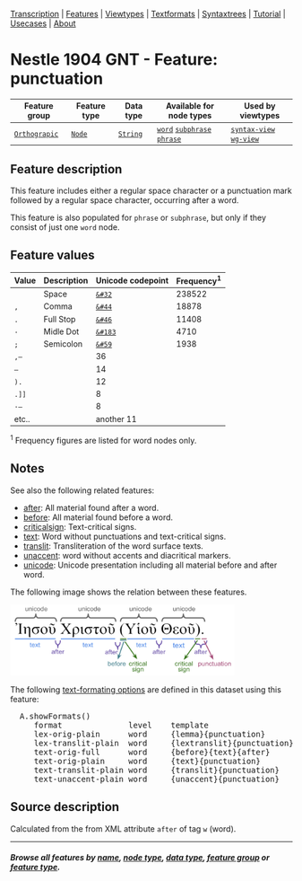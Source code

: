 <a name="start"></a>
<div class="hidden-content">
<a href="../transcription.md">Transcription</a> | <a href="README.md#start">Features</a> | <a href="../viewtypes.md#start">Viewtypes</a> | <a href="../textformats.md#start">Textformats</a> |  <a href="../syntaxtrees.md#start">Syntaxtrees</a> | <a href="../../tutorial/README.md#start">Tutorial</a> | <a href="../usecases/README.md#start">Usecases</a> | <a href="../about.md#start">About</a>
</div>

# Nestle 1904 GNT - Feature: punctuation

Feature group | Feature type | Data type | Available for node types | Used by viewtypes
---  | --- | --- | --- | ---
[`Orthograpic`](featuresbygroup.md#orthograpic-features) | [`Node`](featuresbyfeaturetype.md#node-features) | [`String`](featuresbydatatype.md#string-datatype) | [`word`](featuresbynodetype.md#word-nodes) [`subphrase`](featuresbynodetype.md#subphrase-nodes) [`phrase`](featuresbynodetype.md#phrase-nodes) | [`syntax-view`](../syntax-view.md#start) [`wg-view`](../wg-view.md#start)

## Feature description 

This feature includes either a regular space character or a punctuation mark followed by a regular space character, occurring after a word.

This feature is also populated for `phrase` or `subphrase`, but only if they consist of just one `word` node.

## Feature values 

Value | Description | Unicode codepoint | Frequency<sup>1</sup>
---  |  --- | --- | ---
<span>` `</span> | Space | [`&#32`](https://www.codetable.net/decimal/32)  |  238522
`, ` | Comma |  [`&#44`](https://www.codetable.net/decimal/44)   | 18878
`. ` | Full Stop | [`&#46`](https://www.codetable.net/decimal/46) | 11408
`· ` | Midle Dot | [`&#183`](https://www.codetable.net/decimal/183) | 4710
`; ` | Semicolon | [`&#59`](https://www.codetable.net/decimal/59) | 1938
`,— ` |  | 36
`— ` |  | 14
`). ` | | 12
`.]] ` | | 8
`·— ` | | 8
etc.. | | another 11

<sup>1</sup> Frequency figures are listed for word nodes only.

## Notes

See also the following related features:
   * [after](after.md#start): All material found after a word.
   * [before](before.md#start): All material found before a word.
   * [criticalsign](criticalsign.md#start): Text-critical signs.
   * [text](text.md#start): Word without punctuations and text-critical signs.
   * [translit](translit.md#start): Transliteration of the word surface texts.
   * [unaccent](unaccent.md#start): word without accents and diacritical markers.
   * [unicode](unicode.md#start): Unicode presentation including all material before and after word.

The following image shows the relation between these features.

<img src="images/details_surface_features.png" width="400" >

The following [text-formating options](../textformats.md#start) are defined in this dataset using this feature:
<pre>
  A.showFormats()
     format              level    template
     lex-orig-plain      word     {lemma}{punctuation}
     lex-translit-plain  word     {lextranslit}{punctuation}
     text-orig-full      word     {before}{text}{after}
     text-orig-plain     word     {text}{punctuation}
     text-translit-plain word     {translit}{punctuation}
     text-unaccent-plain word     {unaccent}{punctuation}
</pre>

## Source description

Calculated from the from XML attribute `after` of tag `w` (word).

---
#### *Browse all features by [name](featuresbyname.md#start), [node type](featuresbynodetype.md#start), [data type](featuresbydatatype.md#start), [feature group](featuresbygroup.md#start) or [feature type](featuresbyfeaturetype.md#start).*



